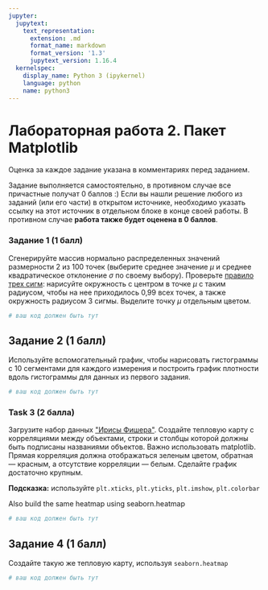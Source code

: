 ```yaml
---
jupyter:
  jupytext:
    text_representation:
      extension: .md
      format_name: markdown
      format_version: '1.3'
      jupytext_version: 1.16.4
  kernelspec:
    display_name: Python 3 (ipykernel)
    language: python
    name: python3
---
```


<!-- #region id="7247b8d4" -->
# Лабораторная работа 2. Пакет Matplotlib

Оценка за каждое задание указана в комментариях перед заданием.

Задание выполняется самостоятельно, в противном случае все причастные получат 0 баллов :)
Если вы нашли решение любого из заданий (или его части) в открытом источнике, необходимо указать ссылку на этот источник в отдельном блоке в конце своей работы. 
В противном случае **работа также будет оценена в 0 баллов**.
<!-- #endregion -->

### Задание 1 (1 балл)

Сгенерируйте массив нормально распределенных значений размерности 2 из 100 точек (выберите среднее значение $\mu$ и среднее квадратическое отклонение $\sigma$ по своему выбору). 
Проверьте [правило трех сигм](https://ru.wikipedia.org/wiki/%D0%A1%D1%80%D0%B5%D0%B4%D0%BD%D0%B5%D0%BA%D0%B2%D0%B0%D0%B4%D1%80%D0%B0%D1%82%D0%B8%D1%87%D0%B5%D1%81%D0%BA%D0%BE%D0%B5_%D0%BE%D1%82%D0%BA%D0%BB%D0%BE%D0%BD%D0%B5%D0%BD%D0%B8%D0%B5#%D0%9F%D1%80%D0%B0%D0%B2%D0%B8%D0%BB%D0%BE_%D1%82%D1%80%D1%91%D1%85_%D1%81%D0%B8%D0%B3%D0%BC): нарисуйте окружность с центром в точке $\mu$ с таким радиусом, чтобы на нее приходилось 0,99 всех точек, а также окружность радиусом 3 сигмы. 
Выделите точку $\mu$ отдельным цветом.

```python
# ваш код должен быть тут
```

## Задание 2 (1 балл)

Используйте вспомогательный график, чтобы нарисовать гистограммы с 10 сегментами для каждого измерения и построить график плотности вдоль гистограммы для данных из первого задания.

```python executionInfo={"elapsed": 316, "status": "ok", "timestamp": 1694439806964, "user": {"displayName": "Sergey Korpachev", "userId": "09181340988160569540"}, "user_tz": -180} id="8f1ca529"
# ваш код должен быть тут
```

<!-- #region id="6e8398b0" -->
### Task 3 (2 балла)

Загрузите набор данных ["Ирисы Фишера"](https://ru.wikipedia.org/wiki/Ирисы_Фишера). 
Создайте тепловую карту с корреляциями между объектами, строки и столбцы которой должны быть подписаны названиями объектов. 
Важно использовать matplotlib. 
Прямая корреляция должна отображаться зеленым цветом, обратная &mdash; красным, а отсутствие корреляции &mdash; белым. 
Сделайте график достаточно крупным.

**Подсказка:** используйте `plt.xticks`, `plt.yticks`, `plt.imshow`, `plt.colorbar`

Also build the same heatmap using seaborn.heatmap
<!-- #endregion -->

```python id="b6414734"
# ваш код должен быть тут
```

## Задание 4 (1 балл)

Cоздайте такую же тепловую карту, используя `seaborn.heatmap`

```python executionInfo={"elapsed": 293, "status": "ok", "timestamp": 1694439821851, "user": {"displayName": "Sergey Korpachev", "userId": "09181340988160569540"}, "user_tz": -180} id="47f49efd"
# ваш код должен быть тут
```
